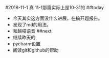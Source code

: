 #2018-11-1 真
11-1那篇实际上是10-31的
##today
+ 今天其实这方面没什么进展，在搞开题报告。
+ 发现了md的用法。
+ 和越喵语音
##next
+ 继续昨天的
+ pycharm设置
+ 阅读git和github的帮助
